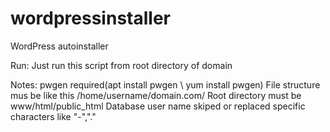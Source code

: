 # wordpressinstaller
WordPress autoinstaller

Run:
Just run this script from root directory of domain

Notes:
pwgen required(apt install pwgen \\ yum install pwgen)
File structure mus be like this /home/username/domain.com/
Root directory must be www/html/public_html
Database user name skiped or replaced specific characters like "-","."
